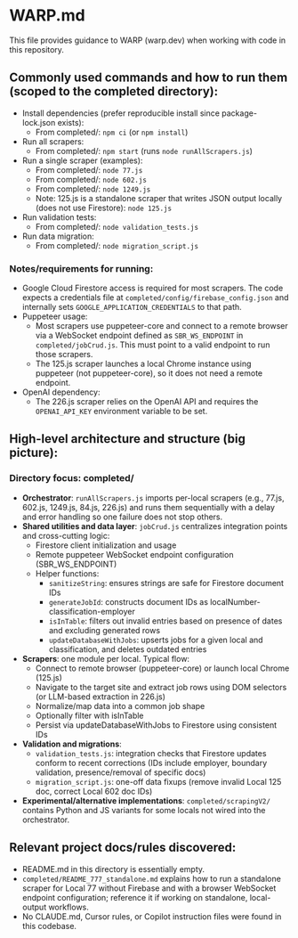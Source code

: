 # WARP.md

This file provides guidance to WARP (warp.dev) when working with code in this repository.

## Commonly used commands and how to run them (scoped to the completed directory):

- Install dependencies (prefer reproducible install since package-lock.json exists):
  - From completed/: `npm ci` (or `npm install`)
- Run all scrapers:
  - From completed/: `npm start` (runs `node runAllScrapers.js`)
- Run a single scraper (examples):
  - From completed/: `node 77.js`
  - From completed/: `node 602.js`
  - From completed/: `node 1249.js`
  - Note: 125.js is a standalone scraper that writes JSON output locally (does not use Firestore): `node 125.js`
- Run validation tests:
  - From completed/: `node validation_tests.js`
- Run data migration:
  - From completed/: `node migration_script.js`

### Notes/requirements for running:
- Google Cloud Firestore access is required for most scrapers. The code expects a credentials file at `completed/config/firebase_config.json` and internally sets `GOOGLE_APPLICATION_CREDENTIALS` to that path.
- Puppeteer usage:
  - Most scrapers use puppeteer-core and connect to a remote browser via a WebSocket endpoint defined as `SBR_WS_ENDPOINT` in `completed/jobCrud.js`. This must point to a valid endpoint to run those scrapers.
  - The 125.js scraper launches a local Chrome instance using puppeteer (not puppeteer-core), so it does not need a remote endpoint.
- OpenAI dependency:
  - The 226.js scraper relies on the OpenAI API and requires the `OPENAI_API_KEY` environment variable to be set.

## High-level architecture and structure (big picture):

### Directory focus: completed/
- **Orchestrator**: `runAllScrapers.js` imports per-local scrapers (e.g., 77.js, 602.js, 1249.js, 84.js, 226.js) and runs them sequentially with a delay and error handling so one failure does not stop others.
- **Shared utilities and data layer**: `jobCrud.js` centralizes integration points and cross-cutting logic:
  - Firestore client initialization and usage
  - Remote puppeteer WebSocket endpoint configuration (SBR_WS_ENDPOINT)
  - Helper functions:
    - `sanitizeString`: ensures strings are safe for Firestore document IDs
    - `generateJobId`: constructs document IDs as localNumber-classification-employer
    - `isInTable`: filters out invalid entries based on presence of dates and excluding generated rows
    - `updateDatabaseWithJobs`: upserts jobs for a given local and classification, and deletes outdated entries
- **Scrapers**: one module per local. Typical flow:
  - Connect to remote browser (puppeteer-core) or launch local Chrome (125.js)
  - Navigate to the target site and extract job rows using DOM selectors (or LLM-based extraction in 226.js)
  - Normalize/map data into a common job shape
  - Optionally filter with isInTable
  - Persist via updateDatabaseWithJobs to Firestore using consistent IDs
- **Validation and migrations**:
  - `validation_tests.js`: integration checks that Firestore updates conform to recent corrections (IDs include employer, boundary validation, presence/removal of specific docs)
  - `migration_script.js`: one-off data fixups (remove invalid Local 125 doc, correct Local 602 doc IDs)
- **Experimental/alternative implementations**: `completed/scrapingV2/` contains Python and JS variants for some locals not wired into the orchestrator.

## Relevant project docs/rules discovered:
- README.md in this directory is essentially empty.
- `completed/README_777_standalone.md` explains how to run a standalone scraper for Local 77 without Firebase and with a browser WebSocket endpoint configuration; reference it if working on standalone, local-output workflows.
- No CLAUDE.md, Cursor rules, or Copilot instruction files were found in this codebase.